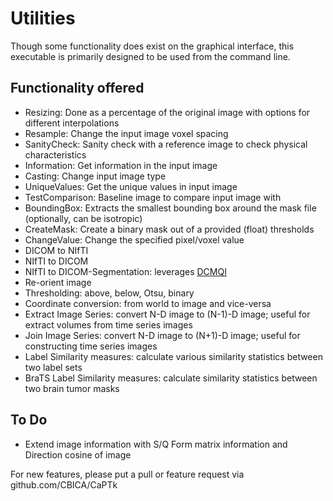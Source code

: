 # Utilities

Though some functionality does exist on the graphical interface, this executable is primarily designed to be used from the command line. 

## Functionality offered

- Resizing: Done as a percentage of the original image with options for different interpolations
- Resample: Change the input image voxel spacing
- SanityCheck: Sanity check with a reference image to check physical characteristics
- Information: Get information in the input image
- Casting: Change input image type
- UniqueValues: Get the unique values in input image
- TestComparison: Baseline image to compare input image with
- BoundingBox: Extracts the smallest bounding box around the mask file (optionally, can be isotropic)
- CreateMask: Create a binary mask out of a provided (float) thresholds
- ChangeValue: Change the specified pixel/voxel value
- DICOM to NIfTI
- NIfTI to DICOM
- NIfTI to DICOM-Segmentation: leverages [DCMQI](https://github.com/QIICR/dcmqi)
- Re-orient image
- Thresholding: above, below, Otsu, binary
- Coordinate conversion: from world to image and vice-versa
- Extract Image Series: convert N-D image to (N-1)-D image; useful for extract volumes from time series images
- Join Image Series: convert N-D image to (N+1)-D image; useful for constructing time series images
- Label Similarity measures: calculate various similarity statistics between two label sets
- BraTS Label Similarity measures: calculate similarity statistics between two brain tumor masks

## To Do

- Extend image information with S/Q Form matrix information and Direction cosine of image

For new features, please put a pull or feature request via github.com/CBICA/CaPTk